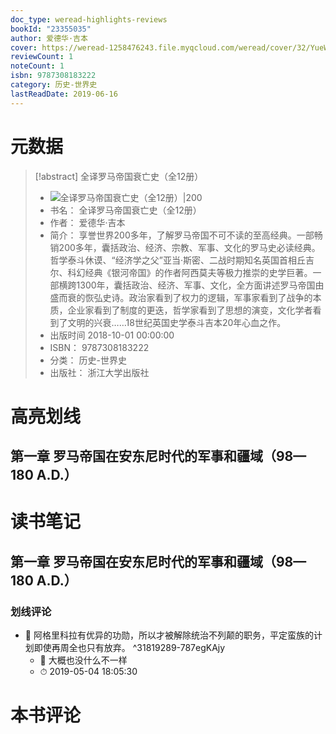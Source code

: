 ```yaml
---
doc_type: weread-highlights-reviews
bookId: "23355035"
author: 爱德华·吉本
cover: https://weread-1258476243.file.myqcloud.com/weread/cover/32/YueWen_23355035/t7_YueWen_23355035.jpg
reviewCount: 1
noteCount: 1
isbn: 9787308183222
category: 历史-世界史
lastReadDate: 2019-06-16
---
```

# 元数据
> [!abstract] 全译罗马帝国衰亡史（全12册）
> - ![ 全译罗马帝国衰亡史（全12册）|200](https://weread-1258476243.file.myqcloud.com/weread/cover/32/YueWen_23355035/t7_YueWen_23355035.jpg)
> - 书名： 全译罗马帝国衰亡史（全12册）
> - 作者： 爱德华·吉本
> - 简介： 享誉世界200多年，了解罗马帝国不可不读的至高经典。一部畅销200多年，囊括政治、经济、宗教、军事、文化的罗马史必读经典。哲学泰斗休谟、“经济学之父”亚当·斯密、二战时期知名英国首相丘吉尔、科幻经典《银河帝国》的作者阿西莫夫等极力推崇的史学巨著。一部横跨1300年，囊括政治、经济、军事、文化，全方面讲述罗马帝国由盛而衰的恢弘史诗。政治家看到了权力的逻辑，军事家看到了战争的本质，企业家看到了制度的更迭，哲学家看到了思想的演变，文化学者看到了文明的兴衰……18世纪英国史学泰斗吉本20年心血之作。
> - 出版时间 2018-10-01 00:00:00
> - ISBN： 9787308183222
> - 分类： 历史-世界史
> - 出版社： 浙江大学出版社

# 高亮划线

## 第一章 罗马帝国在安东尼时代的军事和疆域（98—180 A.D.）

 
# 读书笔记

## 第一章 罗马帝国在安东尼时代的军事和疆域（98—180 A.D.）

### 划线评论
- 📌 阿格里科拉有优异的功勋，所以才被解除统治不列颠的职务，平定蛮族的计划即使再周全也只有放弃。  ^31819289-787egKAjy
    - 💭 大概也没什么不一样
    - ⏱ 2019-05-04 18:05:30
   
# 本书评论
